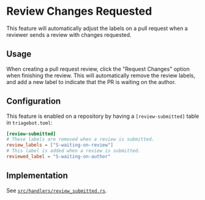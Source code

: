 # Review Changes Requested

This feature will automatically adjust the labels on a pull request when a reviewer sends a review with changes requested.

## Usage

When creating a pull request review, click the "Request Changes" option when finishing the review.
This will automatically remove the review labels, and add a new label to indicate that the PR is waiting on the author.

## Configuration

This feature is enabled on a repository by having a `[review-submitted]` table in `triagebot.toml`:

```toml
[review-submitted]
# These labels are removed when a review is submitted.
review_labels = ["S-waiting-on-review"]
# This label is added when a review is submitted.
reviewed_label = "S-waiting-on-author"
```

## Implementation

See [`src/handlers/review_submitted.rs`](https://github.com/rust-lang/triagebot/blob/HEAD/src/handlers/review_submitted.rs).
